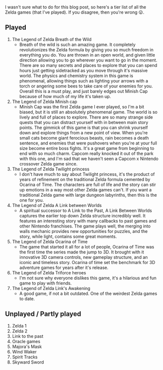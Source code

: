 I wasn't sure what to do for this blog post, so here's a tier list of all the Zelda games (that I've played). If you disagree, then you're wrong :stuck_out_tongue:.

## Played

1.   The Legend of Zelda Breath of the Wild
     -   Breath of the wild is such an amazing game. It completely revolutionizes the Zelda formula by giving you so much freedom in everything you do. You are thrown in an open world, and given little direction allowing you to go wherever you want to go in the moment. There are so many secrets and places to explore that you can spend hours just getting sidetracked as you move through it's massive world. The physics and chemistry system in this game is phenomenal, allowing things such as lighting your arrows with a torch or angering some bees to take care of your enemies for you. Overall this is a must play, and just barely edges out Minish Cap because of how much of my life it's taken up.
2.   The Legend of Zelda Minish cap
     -   Minish Cap was the first Zelda game I ever played, so I'm a bit biased, but it is still an absolutely phenomenal game. The world is so lively and full of places to explore. There are so many strange side quests that you can distract yourself with in between main story points. The gimmick of this game is that you can shrink yourself down and explore things from a new point of view. When you're small cats become giant ferocious beasts, rain becomes a death sentence, and enemies that were pushovers when you're at your full size become entire boss fights. It's a great game from beginning to end with so much charm. Capcom really knocked it out of the park with this one, and I'm sad that we haven't seen a Capcom x Nintendo crossover Zelda game since.
3.   The Legend of Zelda Twilight princess
     -   I don't have much to say about Twilight princess, it's the product of years of refinement on the traditional Zelda formula cemented by Ocarina of Time. The characters are full of life and the story can stir up emotions in a way most other Zelda games can't. If you want a traditional Zelda game with large dungeon labyrinths, then this is the one for you.
4.   The Legend of Zelda A Link between Worlds
     -   A spiritual successor to A Link to the Past, A Link Between Worlds captures the earlier top down Zelda structure incredibly well. It features an interesting story with many callbacks to past games and other Nintendo franchises. The game plays well, the merging into walls mechanic provides new opportunities for puzzles, and the story, while light, contains some great moments.
5.   The Legend of Zelda Ocarina of Time
     -   The game that started it all for a lot of people, Ocarina of Time was the first time the series made the jump to 3D. It brought with it innovative 3D camera controls, new gameplay structure, and an iconic and timeless story. Ocarina of time set the benchmark for 3D adventure games for years after it's release.
6.   The Legend of Zelda Triforce heroes
     -   I'm not sure why everyone dislikes this game, it's a hilarious and fun game to play with friends.
7.   The Legend of Zelda Link's Awakening
     -   A good game, if not a bit outdated. One of the weirdest Zelda games to date.

## Unplayed / Partly played

1.   Zelda 1
2.   Zelda 2
3.   Link to the past
4.   Oracle games
5.   Majora's Mask
6.   Wind Waker
7.   Spirit Tracks
8.   Skyward Sword